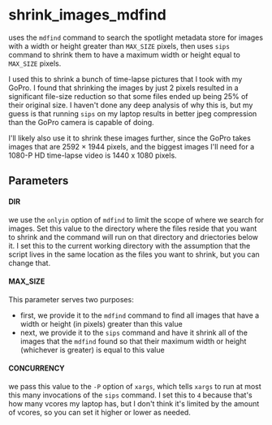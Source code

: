 # shrink_images_mdfind
uses the `mdfind` command to search the spotlight metadata store for images with a width or height greater than `MAX_SIZE` pixels, then uses `sips` command to shrink them to have a maximum width or height equal to `MAX_SIZE` pixels. 

I used this to shrink a bunch of time-lapse pictures that I took with my GoPro. I found that shrinking the images by just 2 pixels resulted in a significant file-size reduction so that some files ended up being 25% of their original size. I haven't done any deep analysis of why this is, but my guess is that running `sips` on my laptop results in better jpeg compression than the GoPro camera is capable of doing. 

I'll likely also use it to shrink these images further, since the GoPro takes images that are 2592 × 1944 pixels, and the biggest images I'll need for a 1080-P HD time-lapse video is 1440 x 1080 pixels. 

## Parameters
#### DIR
we use the `onlyin` option of `mdfind` to limit the scope of where we search for images. Set this value to the directory where the files reside that you want to shrink and the command will run on that directory and driectories below it. 
I set this to the current working directory with the assumption that the script lives in the same location as the files you want to shrink, but you can change that. 

#### MAX_SIZE
This parameter serves two purposes:
* first, we provide it to the `mdfind` command to find all images that have a width or height (in pixels) greater than this value
* next, we provide it to the `sips` command and have it shrink all of the images that the `mdfind` found so that their maximum width or height (whichever is greater) is equal to this value

#### CONCURRENCY
we pass this value to the `-P` option of `xargs`, which tells `xargs` to run at most this many invocations of the `sips` command. 
I set this to `4` because that's how many vcores my laptop has, but I don't think it's limited by the amount of vcores, so you can set it higher or lower as needed. 
